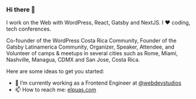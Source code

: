 ### Hi there 👋

I work on the Web with WordPress, React, Gatsby and NextJS. I ❤️ coding, tech conferences.

Co-founder of the WordPress Costa Rica Community, Founder of the Gatsby Latinamerica Community, Organizer, Speaker, Attendee, and Volunteer of camps & meetups in several cities such as Rome, Miami, Nashville, Managua, CDMX and San Jose, Costa Rica.

Here are some ideas to get you started:

- 🔭 I’m currently working as a Frontend Engineer at [@webdevstudios](https://webdevstudios.com)
- 📫 How to reach me: [elpuas.com](https://elpuas.com)
